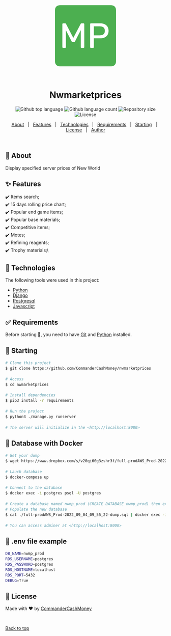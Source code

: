<div align="center" id="top"> 
  <img src="./nwmarketapp/static/nwmarketapp/android-chrome-192x192.png" alt="Nwmarketprices" />

  &#xa0;

  <!-- <a href="https://nwmarketprices.netlify.app">Demo</a> -->
</div>

<h1 align="center">Nwmarketprices</h1>

<p align="center">
  <img alt="Github top language" src="https://img.shields.io/github/languages/top/CommanderCashMoney/nwmarketprices?color=56BEB8">

  <img alt="Github language count" src="https://img.shields.io/github/languages/count/CommanderCashMoney/nwmarketprices?color=56BEB8">

  <img alt="Repository size" src="https://img.shields.io/github/repo-size/CommanderCashMoney/nwmarketprices?color=56BEB8">

  <img alt="License" src="https://img.shields.io/github/license/CommanderCashMoney/nwmarketprices?color=56BEB8">

  <!-- <img alt="Github issues" src="https://img.shields.io/github/issues/CommanderCashMoney/nwmarketprices?color=56BEB8" /> -->

  <!-- <img alt="Github forks" src="https://img.shields.io/github/forks/CommanderCashMoney/nwmarketprices?color=56BEB8" /> -->

  <!-- <img alt="Github stars" src="https://img.shields.io/github/stars/CommanderCashMoney/nwmarketprices?color=56BEB8" /> -->
</p>

<!-- Status -->

<!-- <h4 align="center"> 
	🚧  Nwmarketprices 🚀 Under construction...  🚧
</h4> 

<hr> -->

<p align="center">
  <a href="#dart-about">About</a> &#xa0; | &#xa0; 
  <a href="#sparkles-features">Features</a> &#xa0; | &#xa0;
  <a href="#rocket-technologies">Technologies</a> &#xa0; | &#xa0;
  <a href="#white_check_mark-requirements">Requirements</a> &#xa0; | &#xa0;
  <a href="#checkered_flag-starting">Starting</a> &#xa0; | &#xa0;
  <a href="#memo-license">License</a> &#xa0; | &#xa0;
  <a href="https://github.com/CommanderCashMoney" target="_blank">Author</a>
</p>

<br>

## :dart: About ##

Display specified server prices of New World

## :sparkles: Features ##

:heavy_check_mark: Items search;\
:heavy_check_mark: 15 days rolling price chart;\
:heavy_check_mark: Popular end game items;\
:heavy_check_mark: Popular base materials;\
:heavy_check_mark: Competitive items;\
:heavy_check_mark: Motes;\
:heavy_check_mark: Refining reagents;\
:heavy_check_mark: Trophy materials;\

## :rocket: Technologies ##

The following tools were used in this project:

- [Python](https://www.python.org/)
- [Django](https://www.djangoproject.com/)
- [Postgresql](https://www.postgresql.org/)
- [Javascript](https://www.javascript.com/)

## :white_check_mark: Requirements ##

Before starting :checkered_flag:, you need to have [Git](https://git-scm.com) and [Python](https://www.python.org/) installed.

## :checkered_flag: Starting ##

```bash
# Clone this project
$ git clone https://github.com/CommanderCashMoney/nwmarketprices

# Access
$ cd nwmarketprices

# Install dependencies
$ pip3 install -r requirements

# Run the project
$ python3 ./manage.py runserver

# The server will initialize in the <http://localhost:8080>
```

## :checkered_flag: Database with Docker ##

```bash
# Get your dump
$ wget https://www.dropbox.com/s/v20qi60g3zshr3f/full-prodAWS_Prod-2022_09_04_09_55_22-dump.sql?dl=1

# Lauch database
$ docker-compose up

# Connect to the database
$ docker exec -i postgres psql -U postgres

# Create a database named nwmp_prod (CREATE DATABASE nwmp_prod) then exit
# Populate the new database
$ cat ./full-prodAWS_Prod-2022_09_04_09_55_22-dump.sql | docker exec -i postgres psql -U postgres -d nwmp_prod

# You can access adminer at <http://localhost:8000>
```

## :checkered_flag: .env file example ##

```bash
DB_NAME=nwmp_prod
RDS_USERNAME=postgres
RDS_PASSWORD=postgres
RDS_HOSTNAME=localhost
RDS_PORT=5432
DEBUG=True
```

## :memo: License ##



Made with :heart: by <a href="https://github.com/CommanderCashMoney" target="_blank">CommanderCashMoney</a>

&#xa0;

<a href="#top">Back to top</a>
